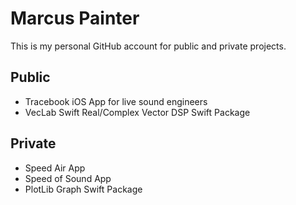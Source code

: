# Marcus Painter

This is my personal GitHub account for public and private projects.

## Public

- Tracebook iOS App for live sound engineers
- VecLab Swift Real/Complex Vector DSP Swift Package

## Private

- Speed Air App
- Speed of Sound App
- PlotLib Graph Swift Package


<!--
**marcuspainter/marcuspainter** is a ✨ _special_ ✨ repository because its `README.md` (this file) appears on your GitHub profile.

Here are some ideas to get you started:

- 🔭 I’m currently working on ...
- 🌱 I’m currently learning ...
- 👯 I’m looking to collaborate on ...
- 🤔 I’m looking for help with ...
- 💬 Ask me about ...
- 📫 How to reach me: ...
- 😄 Pronouns: ...
- ⚡ Fun fact: ...
-->
